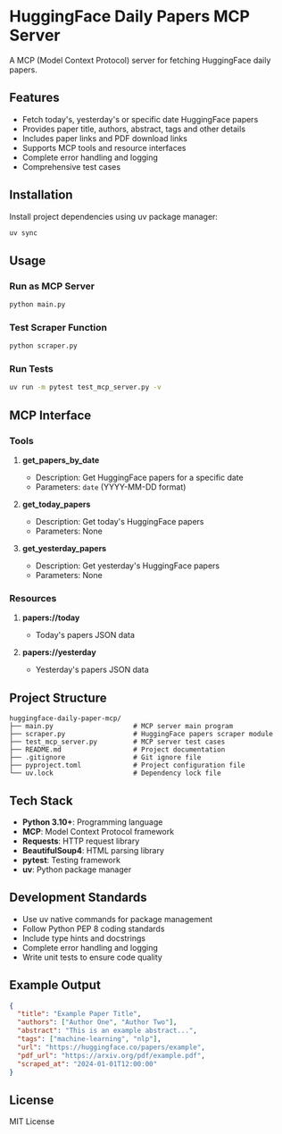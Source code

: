 # HuggingFace Daily Papers MCP Server

A MCP (Model Context Protocol) server for fetching HuggingFace daily papers.

## Features

- Fetch today's, yesterday's or specific date HuggingFace papers
- Provides paper title, authors, abstract, tags and other details
- Includes paper links and PDF download links
- Supports MCP tools and resource interfaces
- Complete error handling and logging
- Comprehensive test cases

## Installation

Install project dependencies using uv package manager:

```bash
uv sync
```

## Usage

### Run as MCP Server

```bash
python main.py
```

### Test Scraper Function

```bash
python scraper.py
```

### Run Tests

```bash
uv run -m pytest test_mcp_server.py -v
```

## MCP Interface

### Tools

1. **get_papers_by_date**
   - Description: Get HuggingFace papers for a specific date
   - Parameters: `date` (YYYY-MM-DD format)

2. **get_today_papers**
   - Description: Get today's HuggingFace papers
   - Parameters: None

3. **get_yesterday_papers**
   - Description: Get yesterday's HuggingFace papers
   - Parameters: None

### Resources

1. **papers://today**
   - Today's papers JSON data

2. **papers://yesterday**
   - Yesterday's papers JSON data

## Project Structure

```
huggingface-daily-paper-mcp/
├── main.py                    # MCP server main program
├── scraper.py                 # HuggingFace papers scraper module
├── test_mcp_server.py         # MCP server test cases
├── README.md                  # Project documentation
├── .gitignore                 # Git ignore file
├── pyproject.toml             # Project configuration file
└── uv.lock                    # Dependency lock file
```

## Tech Stack

- **Python 3.10+**: Programming language
- **MCP**: Model Context Protocol framework
- **Requests**: HTTP request library
- **BeautifulSoup4**: HTML parsing library
- **pytest**: Testing framework
- **uv**: Python package manager

## Development Standards

- Use uv native commands for package management
- Follow Python PEP 8 coding standards
- Include type hints and docstrings
- Complete error handling and logging
- Write unit tests to ensure code quality

## Example Output

```json
{
  "title": "Example Paper Title",
  "authors": ["Author One", "Author Two"],
  "abstract": "This is an example abstract...",
  "tags": ["machine-learning", "nlp"],
  "url": "https://huggingface.co/papers/example",
  "pdf_url": "https://arxiv.org/pdf/example.pdf",
  "scraped_at": "2024-01-01T12:00:00"
}
```

## License

MIT License